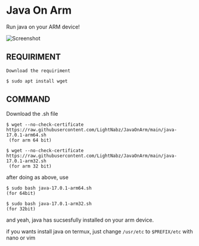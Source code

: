 # Java On Arm
Run java on your ARM device!

![Screenshot](https://upload.hicoria.com/files/P1PH9H4S.png)

## REQUIRIMENT
```sh-session
Download the requiriment

$ sudo apt install wget
```

## COMMAND
Download the .sh file
```sh-session
$ wget --no-check-certificate https://raw.githubusercontent.com/LightNabz/JavaOnArm/main/java-17.0.1-arm64.sh
 (for arm 64 bit)
 
$ wget --no-check-certificate https://raw.githubusercontent.com/LightNabz/JavaOnArm/main/java-17.0.1-arm32.sh 
 (for arm 32 bit)
 ```
 after doing as above, use
 
 ```sh-session
 $ sudo bash java-17.0.1-arm64.sh
 (for 64bit)
 
 $ sudo bash java-17.0.1-arm32.sh
 (for 32bit)
 ```
and yeah, java has sucsesfully installed on your arm device.

if you wants install java on termux, just change `/usr/etc` to `$PREFIX/etc` with nano or vim

